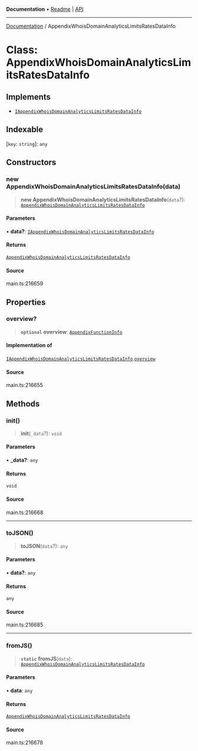 **Documentation** • [Readme](../README.md) \| [API](../globals.md)

***

[Documentation](../README.md) / AppendixWhoisDomainAnalyticsLimitsRatesDataInfo

# Class: AppendixWhoisDomainAnalyticsLimitsRatesDataInfo

## Implements

- [`IAppendixWhoisDomainAnalyticsLimitsRatesDataInfo`](../interfaces/IAppendixWhoisDomainAnalyticsLimitsRatesDataInfo.md)

## Indexable

 \[`key`: `string`\]: `any`

## Constructors

### new AppendixWhoisDomainAnalyticsLimitsRatesDataInfo(data)

> **new AppendixWhoisDomainAnalyticsLimitsRatesDataInfo**(`data`?): [`AppendixWhoisDomainAnalyticsLimitsRatesDataInfo`](AppendixWhoisDomainAnalyticsLimitsRatesDataInfo.md)

#### Parameters

• **data?**: [`IAppendixWhoisDomainAnalyticsLimitsRatesDataInfo`](../interfaces/IAppendixWhoisDomainAnalyticsLimitsRatesDataInfo.md)

#### Returns

[`AppendixWhoisDomainAnalyticsLimitsRatesDataInfo`](AppendixWhoisDomainAnalyticsLimitsRatesDataInfo.md)

#### Source

main.ts:216659

## Properties

### overview?

> **`optional`** **overview**: [`AppendixFunctionInfo`](AppendixFunctionInfo.md)

#### Implementation of

[`IAppendixWhoisDomainAnalyticsLimitsRatesDataInfo`](../interfaces/IAppendixWhoisDomainAnalyticsLimitsRatesDataInfo.md).[`overview`](../interfaces/IAppendixWhoisDomainAnalyticsLimitsRatesDataInfo.md#overview)

#### Source

main.ts:216655

## Methods

### init()

> **init**(`_data`?): `void`

#### Parameters

• **\_data?**: `any`

#### Returns

`void`

#### Source

main.ts:216668

***

### toJSON()

> **toJSON**(`data`?): `any`

#### Parameters

• **data?**: `any`

#### Returns

`any`

#### Source

main.ts:216685

***

### fromJS()

> **`static`** **fromJS**(`data`): [`AppendixWhoisDomainAnalyticsLimitsRatesDataInfo`](AppendixWhoisDomainAnalyticsLimitsRatesDataInfo.md)

#### Parameters

• **data**: `any`

#### Returns

[`AppendixWhoisDomainAnalyticsLimitsRatesDataInfo`](AppendixWhoisDomainAnalyticsLimitsRatesDataInfo.md)

#### Source

main.ts:216678

